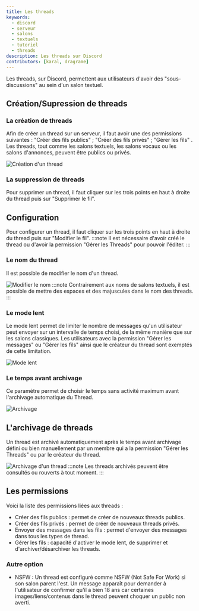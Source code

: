```yaml
---
title: Les threads
keywords:
  - discord
  - serveur
  - salons
  - textuels
  - tutoriel
  - threads
description: Les threads sur Discord
contributors: [karal, dragrame]
---
```


Les threads, sur Discord, permettent aux utilisateurs d'avoir des "sous-discussions" au sein d'un salon textuel.

## Création/Supression de threads
### La création de threads

Afin de créer un thread sur un serveur, il faut avoir une des permissions suivantes : "Créer des fils publics" ; "Créer des fils privés" ; "Gérer les fils" . Les threads, tout comme les salons textuels, les salons vocaux ou les salons d'annonces, peuvent être publics ou privés.

![Création d'un thread](https://i.discord.fr/xeH.png)
### La suppression de threads
Pour supprimer un thread, il faut cliquer sur les trois points en haut à droite du thread puis sur "Supprimer le fil".

## Configuration 

Pour configurer un thread, il faut cliquer sur les trois points en haut à droite du thread puis sur "Modifier le fil".
:::note
Il est nécessaire d'avoir créé le thread ou d'avoir la permission "Gérer les Threads" pour pouvoir l'éditer.
:::


### Le nom du thread

Il est possible de modifier le nom d'un thread.

![Modifier le nom](https://i.discord.fr/G95.png)
:::note
Contrairement aux noms de salons textuels, il est possible de mettre des espaces et des majuscules dans le nom des threads.
:::

### Le mode lent

Le mode lent permet de limiter le nombre de messages qu'un utilisateur peut envoyer sur un intervalle de temps choisi, de la même manière que sur les salons classiques. Les utilisateurs avec la permission "Gérer les messages" ou "Gérer les fils" ainsi que le créateur du thread sont exemptés de cette limitation.

![Mode lent](https://i.discord.fr/rdC.png)

### Le temps avant archivage

Ce paramètre permet de choisir le temps sans activité maximum avant l'archivage automatique du Thread.

![Archivage](https://i.discord.fr/QYD.png)

## L'archivage de threads

Un thread est archivé automatiquement après le temps avant archivage défini ou bien manuellement par un membre qui a la permission "Gérer les Threads" ou par le créateur du thread.

![Archivage d'un thread](https://i.discord.fr/0gJ.png)
:::note
Les threads archivés peuvent être consultés ou rouverts à tout moment.
:::

## Les permissions

Voici la liste des permissions liées aux threads :
- Créer des fils publics : permet de créer de nouveaux threads publics.
- Créer des fils privés : permet de créer de nouveaux threads privés.
- Envoyer des messages dans les fils : permet d'envoyer des messages dans tous les types de thread. 
- Gérer les fils : capacité d'activer le mode lent, de supprimer et d'archiver/désarchiver les threads.

### Autre option

 - NSFW : Un thread est configuré comme NSFW (Not Safe For Work) si son salon parent l'est. Un message apparaît pour demander à l'utilisateur de confirmer qu'il a bien 18 ans car certaines images/liens/contenus dans le thread peuvent choquer un public non averti.
